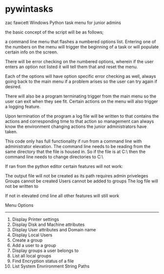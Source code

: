 # pywintasks
zac fawcett
Windows Python task menu for junior admins

the basic concept of the script will be as follows; 

a command line menu that flashes a numbered options list. Entering one of the numbers on the menu will trigger the beginning of a task or will populate certain info on the screen. 

There will be error checking on the numbered options, wherein if the user enters an option not listed it will tell them that and reset the menu. 

Each of the options will have option specific error checking as well, always going back to the main menu if a problem arises so the user can try again if desired. 

There will also be a program terminating trigger from the main menu so the user can exit when they see fit. Certain actions on the menu will also trigger a logging feature.

Upon termination of the program a log file will be written to that contains the actions and corresponding time to that action so management can always know the environment changing actions the junior administrators have taken.

This code only has full functionality if run from a command line with administrator elevation.
The command line needs to be reading from the same directory that the file is housed in.
So if the file is at C:\\ then the command line needs to change directories to C:\\

If ran from the python editor certain features will not work:

   The output file will not be created as its path requires admin priveleges
   Groups cannot be created
   Users cannot be added to groups
   The log file will not be written to
   
If not in elevated cmd line all other features will still work

Menu Options

**************************************************

1. Display Printer settings
2. Display Disk and Machine attributes
3. Display User attributes and Domain name
4. Display Local Users
5. Create a group
6. Add a user to a group
7. Display groups a user belongs to
8. List all local groups
9. Find Encryption status of a file
10. List System Envrironment String Paths

